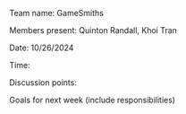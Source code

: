Team name: GameSmiths

Members present: Quinton Randall, Khoi Tran

Date: 10/26/2024

Time:

Discussion points:

Goals for next week (include responsibilities)


